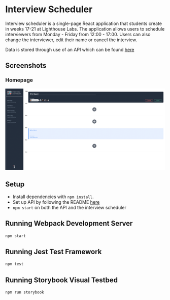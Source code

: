 # Interview Scheduler

Interview scheduler is a single-page React application that students create in weeks 17-21 at Lighthouse Labs. The application allows users to schedule interviewers from Monday - Friday from 12:00 - 17:00. Users can also change the interviewer, edit their name or cancel the interview.

Data is stored through use of an API which can be found [here](https://github.com/lighthouse-labs/scheduler-api)

## Screenshots

### Homepage

![homepage](imgs/home.png)

## Setup

- Install dependencies with `npm install`.
- Set up API by following the README [here](https://github.com/lighthouse-labs/scheduler-api)
- `npm start` on both the API and the interview scheduler

## Running Webpack Development Server

```sh
npm start
```

## Running Jest Test Framework

```sh
npm test
```

## Running Storybook Visual Testbed

```sh
npm run storybook
```
